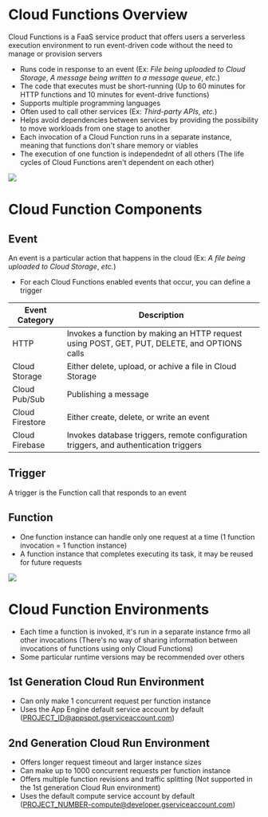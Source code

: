 # Cloud Functions Overview

Cloud Functions is a FaaS service product that offers users a serverless execution environment to run event-driven code without the need to manage or provision servers

* Runs code in response to an event (Ex: *File being uploaded to Cloud Storage*, *A message being written to a message queue*, *etc.*)
* The code that executes must be short-running (Up to 60 minutes for HTTP functions and 10 minutes for event-drive functions)
* Supports multiple programming languages
* Often used to call other services (Ex: *Third-party APIs*, *etc.*)
* Helps avoid dependencies between services by providing the possibility to move workloads from one stage to another
* Each invocation of a Cloud Function runs in a separate instance, meaning that functions don't share memory or viables
* The execution of one function is independednt of all others (The life cycles of Cloud Functions aren't dependent on each other)

![](https://github.com/JonmarCorpuz/SecondBrain/blob/main/Assets/Whitespace.png)

# Cloud Function Components

## Event 

An event is a particular action that happens in the cloud (Ex: *A file being uploaded to Cloud Storage*, *etc.*)

* For each Cloud Functions enabled events that occur, you can define a trigger

| Event Category | Description |
| --- | --- |
| HTTP | Invokes a function by making an HTTP request using POST, GET, PUT, DELETE, and OPTIONS calls |
| Cloud Storage | Either delete, upload, or achive a file in Cloud Storage |
| Cloud Pub/Sub | Publishing a message |
| Cloud Firestore | Either create, delete, or write an event |
| Cloud Firebase | Invokes database triggers, remote configuration triggers, and authentication triggers |

## Trigger 

A trigger is the Function call that responds to an event

## Function

* One function instance can handle only one request at a time (1 function invocation = 1 function instance)
* A function instance that completes executing its task, it may be reused for future requests

![](https://github.com/JonmarCorpuz/SecondBrain/blob/main/Assets/Whitespace.png)

# Cloud Function Environments

* Each time a function is invoked, it's run in a separate instance frmo all other invocations (There's no way of sharing information between invocations of functions using only Cloud Functions)
* Some particular runtime versions may be recommended over others

## 1st Generation Cloud Run Environment

* Can only make 1 concurrent request per function instance
* Uses the App Engine default service account by default (PROJECT_ID@appspot.gserviceaccount.com)

## 2nd Generation Cloud Run Environment

* Offers longer request timeout and larger instance sizes
* Can make up to 1000 concurrent requests per function instance
* Offers multiple function revisions and traffic splitting (Not supported in the 1st generation Cloud Run environment)
* Uses the default compute service account by default (PROJECT_NUMBER-compute@developer.gserviceaccount.com)
